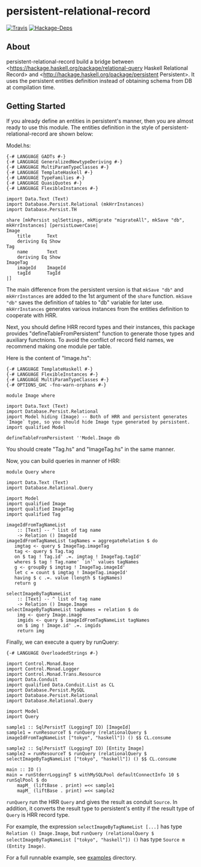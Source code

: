 persistent-relational-record
============================

[![Travis](https://img.shields.io/travis/himura/persistent-relational-record/master.svg)](https://travis-ci.org/himura/persistent-relational-record)
[![Hackage-Deps](https://img.shields.io/hackage-deps/v/persistent-relational-record.svg)](http://packdeps.haskellers.com/feed?needle=persistent-relational-record)

## About ##

persistent-relational-record build a bridge between <https://hackage.haskell.org/package/relational-query Haskell Relational Record>
and <http://hackage.haskell.org/package/persistent Persistent>.
It uses the persistent entities definition instead of obtaining schema from DB at compilation time.

## Getting Started ##

If you already define an entities in persistent's manner, then you are almost ready to use this module.
The entities definition in the style of persistent-relational-record are shown below:

Model.hs:

~~~~ {.haskell}
{-# LANGUAGE GADTs #-}
{-# LANGUAGE GeneralizedNewtypeDeriving #-}
{-# LANGUAGE MultiParamTypeClasses #-}
{-# LANGUAGE TemplateHaskell #-}
{-# LANGUAGE TypeFamilies #-}
{-# LANGUAGE QuasiQuotes #-}
{-# LANGUAGE FlexibleInstances #-}

import Data.Text (Text)
import Database.Persist.Relational (mkHrrInstances)
import Database.Persist.TH

share [mkPersist sqlSettings, mkMigrate "migrateAll", mkSave "db", mkHrrInstances] [persistLowerCase|
Image
    title      Text
    deriving Eq Show
Tag
    name       Text
    deriving Eq Show
ImageTag
    imageId    ImageId
    tagId      TagId
|]
~~~~

The main difference from the persistent version is that `mkSave "db"` and `mkHrrInstances` are added to the 1st argument of the `share` function.
`mkSave "db"` saves the definition of tables to "db" variable for later use.
`mkHrrInstances` generates various instances from the entities definition to cooperate with HRR.

Next, you should define HRR record types and their instances,
this package provides "defineTableFromPersistent" function to generate those types and auxiliary functnions.
To avoid the conflict of record field names, we recommend making one module per table.

Here is the content of "Image.hs":

~~~~ {.haskell}
{-# LANGUAGE TemplateHaskell #-}
{-# LANGUAGE FlexibleInstances #-}
{-# LANGUAGE MultiParamTypeClasses #-}
{-# OPTIONS_GHC -fno-warn-orphans #-}

module Image where

import Data.Text (Text)
import Database.Persist.Relational
import Model hiding (Image) -- Both of HRR and persistent generates `Image` type, so you should hide Image type generated by persistent.
import qualified Model

defineTableFromPersistent ''Model.Image db
~~~~

You should create "Tag.hs" and "ImageTag.hs" in the same manner.

Now, you can build queries in manner of HRR:

~~~~ {.haskell}
module Query where

import Data.Text (Text)
import Database.Relational.Query

import Model
import qualified Image
import qualified ImageTag
import qualified Tag

imageIdFromTagNameList
    :: [Text] -- ^ list of tag name
    -> Relation () ImageId
imageIdFromTagNameList tagNames = aggregateRelation $ do
   imgtag <- query $ ImageTag.imageTag
   tag <- query $ Tag.tag
   on $ tag ! Tag.id' .=. imgtag ! ImageTag.tagId'
   wheres $ tag ! Tag.name' `in'` values tagNames
   g <- groupBy $ imgtag ! ImageTag.imageId'
   let c = count $ imgtag ! ImageTag.imageId'
   having $ c .=. value (length $ tagNames)
   return g

selectImageByTagNameList
    :: [Text] -- ^ list of tag name
    -> Relation () Image.Image
selectImageByTagNameList tagNames = relation $ do
    img <- query Image.image
    imgids <- query $ imageIdFromTagNameList tagNames
    on $ img ! Image.id' .=. imgids
    return img
~~~~

Finally, we can execute a query by runQuery:

~~~~ {.haskell}
{-# LANGUAGE OverloadedStrings #-}

import Control.Monad.Base
import Control.Monad.Logger
import Control.Monad.Trans.Resource
import Data.Conduit
import qualified Data.Conduit.List as CL
import Database.Persist.MySQL
import Database.Persist.Relational
import Database.Relational.Query

import Model
import Query

sample1 :: SqlPersistT (LoggingT IO) [ImageId]
sample1 = runResourceT $ runQuery (relationalQuery $ imageIdFromTagNameList ["tokyo", "haskell"]) () $$ CL.consume

sample2 :: SqlPersistT (LoggingT IO) [Entity Image]
sample2 = runResourceT $ runQuery (relationalQuery $ selectImageByTagNameList ["tokyo", "haskell"]) () $$ CL.consume

main :: IO ()
main = runStderrLoggingT $ withMySQLPool defaultConnectInfo 10 $ runSqlPool $ do
    mapM_ (liftBase . print) =<< sample1
    mapM_ (liftBase . print) =<< sample2
~~~~

`runQuery` run the HRR `Query` and gives the result as conduit `Source`.
In addition, it converts the result type to persistent's entity if the result type of `Query` is HRR record type.

For example, the expression `selectImageByTagNameList [...]` has type `Relation () Image.Image`,
but `runQuery (relationalQuery $ selectImageByTagNameList ["tokyo", "haskell"]) ()` has type `Source m (Entity Image)`.

For a full runnable example, see [examples](https://github.com/himura/persistent-relational-record/tree/master/examples/) directory.
